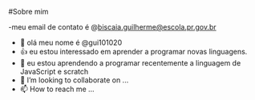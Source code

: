 #Sobre mim


-meu email de contato é @biscaia.guilherme@escola.pr.gov.br
- 👋 olá meu nome é @gui101020
-  👍 eu estou interessado em aprender a programar novas linguagens.
- 🌱 eu estou aprendendo a programar recentemente a linguagem de JavaScript e scratch
- 💞️ I’m looking to collaborate on ...
- 📫 How to reach me ...

<!---
gui101020/gui101020 is a ✨ special ✨ repository because its `README.md` (this file) appears on your GitHub profile.
You can click the Preview link to take a look at your changes.
--->
